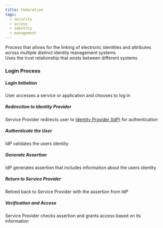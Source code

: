 ```yaml
---
title: Federation
tags:
  - security
  - access
  - identity
  - management
---
```


Process that allows for the linking of electronic identities and attributes across multiple distinct identity management systems  
Uses the trust relationship that exists between different systems

### Login Process

##### Login Initiation
User accesses a service or application and chooses to log in

##### Redirection to Identity Provider
Service Provider redirects user to [Identity Provider (IdP)](../../cloud-service-providers/gcp/gcp-security-services/identity-providers-idp.md) for authentication

##### Authenticate the User
IdP validates the users identity

##### Generate Assertion
IdP generates assertion that includes information about the users identity

##### Return to Service Provider
Retired back to Service Provider with the assertion from IdP

##### Verification and Access
Service Provider checks assertion and grants access based on its information
